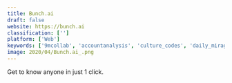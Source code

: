 ```yaml
---
title: Bunch.ai
draft: false 
website: https://bunch.ai
classification: ['']
platform: ['Web']
keywords: ['9mcollab', 'accountanalysis', 'culture_codes', 'daily_mirage', 'fabric_mobile_app_by_twitter', 'fruji', 'insightful_by_talentful', 'introduce', 'intutel_social_analytics', 'knozen', 'kuku_analytics', 'life_on_twitter', 'mode_studio', 'peoplelogic.ai', 'pushradar', 'snapshot', 'socialrank', 'twitter_account_home', 'usmeu', 'whocamera', 'your_celebrity_match']
image: 2020/04/Bunch.ai_.png
---
```

Get to know anyone in just 1 click.